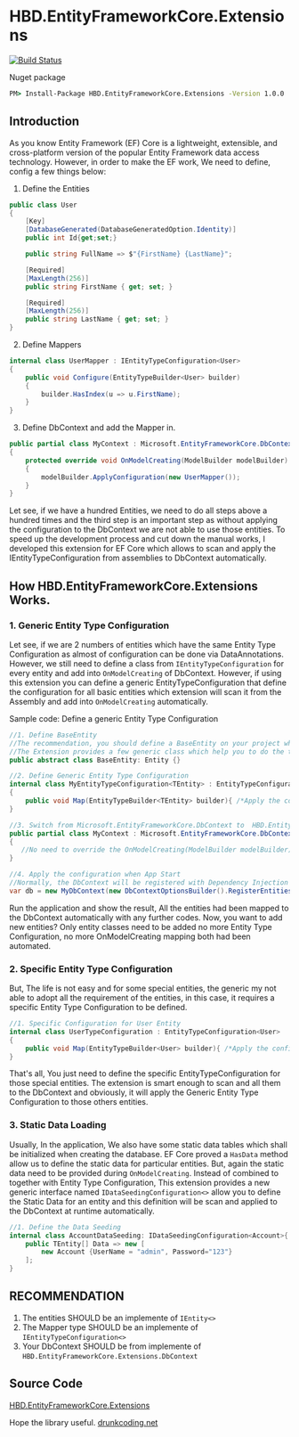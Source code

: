 # HBD.EntityFrameworkCore.Extensions

[![Build Status](https://steven2412.visualstudio.com/HBD/_apis/build/status/HBD.EntityFrameworkCore.Extensions-GitSync)](https://steven2412.visualstudio.com/HBD/_build/latest?definitionId=81)

Nuget package

```cmd
PM> Install-Package HBD.EntityFrameworkCore.Extensions -Version 1.0.0
```

## Introduction

As you know Entity Framework (EF) Core is a lightweight, extensible, and cross-platform version of the popular Entity Framework data access technology.
However, in order to make the EF work, We need to define, config a few things below:

1. Define the Entities

```csharp
public class User
{
    [Key]
    [DatabaseGenerated(DatabaseGeneratedOption.Identity)]
    public int Id{get;set;}

    public string FullName => $"{FirstName} {LastName}";

    [Required]
    [MaxLength(256)]
    public string FirstName { get; set; }

    [Required]
    [MaxLength(256)]
    public string LastName { get; set; }
}
```

2. Define Mappers

```csharp
internal class UserMapper : IEntityTypeConfiguration<User>
{
    public void Configure(EntityTypeBuilder<User> builder)
    {
        builder.HasIndex(u => u.FirstName);
    }
}
```

3. Define DbContext and add the Mapper in.

```csharp
public partial class MyContext : Microsoft.EntityFrameworkCore.DbContext
{
    protected override void OnModelCreating(ModelBuilder modelBuilder)
    {
        modelBuilder.ApplyConfiguration(new UserMapper());
    }
}
```

Let see, if we have a hundred Entities, we need to do all steps above a hundred times and the third step is an important step as without applying the configuration to the DbContext we are not able to use those entities.
To speed up the development process and cut down the manual works, I developed this extension for EF Core which allows to scan and apply the IEntityTypeConfiguration from assemblies to DbContext automatically.

## How HBD.EntityFrameworkCore.Extensions Works.

### 1. Generic Entity Type Configuration

Let see, if we are 2 numbers of entities which have the same Entity Type Configuration as almost of configuration can be done via DataAnnotations. However, we still need to define a class from `IEntityTypeConfiguration` for every entity and add into `OnModelCreating` of DbContext.
However, if using this extension you can define a generic EntityTypeConfiguration that define the configuration for all basic entities which extension will scan it from the Assembly and add into `OnModelCreating` automatically.

Sample code: Define a generic Entity Type Configuration

```csharp
//1. Define BaseEntity
//The recommendation, you should define a BaseEntity on your project which includes all basic properties which will be applied for all entities on the project.
//The Extension provides a few generic class which help you to do the things faster.
public abstract class BaseEntity: Entity {}

//2. Define Generic Entity Type Configuration
internal class MyEntityTypeConfiguration<TEntity> : EntityTypeConfiguration<TEntity> where TEntity: BaseEntity
{
    public void Map(EntityTypeBuilder<TEntity> builder){ /*Apply the configuration here for generic entities*/ }
}

//3. Switch from Microsoft.EntityFrameworkCore.DbContext to  HBD.EntityFrameworkCore.Extensions.DbContext
public partial class MyContext : Microsoft.EntityFrameworkCore.DbContext
{
   //No need to override the OnModelCreating(ModelBuilder modelBuilder)
}

//4. Apply the configuration when App Start
//Normally, the DbContext will be registered with Dependency Injection when App start. So below is a sample code to register the assembles to the extensions as well
var db = new MyDbContext(new DbContextOptionsBuilder().RegisterEntities(op=>op.FromAssemblies(typeof(MyDbContext).Assembly)).Options)
```

Run the application and show the result, All the entities had been mapped to the DbContext automatically with any further codes.
Now, you want to add new entities? Only entity classes need to be added no more Entity Type Configuration, no more OnModelCreating mapping both had been automated.

### 2. Specific Entity Type Configuration

But, The life is not easy and for some special entities, the generic my not able to adopt all the requirement of the entities, in this case, it requires a specific Entity Type Configuration to be defined.

```csharp
//1. Specific Configuration for User Entity
internal class UserTypeConfiguration : EntityTypeConfiguration<User>
{
    public void Map(EntityTypeBuilder<User> builder){ /*Apply the configuration here for the User entity*/ }
}
```

That's all, You just need to define the specific EntityTypeConfiguration for those special entities. The extension is smart enough to scan and all them to the DbContext and obviously, it will apply the Generic Entity Type Configuration to those others entities.

### 3. Static Data Loading

Usually, In the application, We also have some static data tables which shall be initialized when creating the database. EF Core proved a `HasData` method allow us to define the static data for particular entities. But, again the static data need to be provided during `OnModelCreating`.
Instead of combined to together with Entity Type Configuration, This extension provides a new generic interface named `IDataSeedingConfiguration<>` allow you to define the Static Data for an entity and this definition will be scan and applied to the DbContext at runtime automatically.

```csharp
//1. Define the Data Seeding
internal class AccountDataSeeding: IDataSeedingConfiguration<Account>{
    public TEntity[] Data => new [
        new Account {UserName = "admin", Password="123"}
    ];
}
```

## RECOMMENDATION

1. The entities SHOULD be an implemente of `IEntity<>`
2. The Mapper type SHOULD be an implemente of `IEntityTypeConfiguration<>`
3. Your DbContext SHOULD be from implemente of `HBD.EntityFrameworkCore.Extensions.DbContext`

## Source Code

[HBD.EntityFrameworkCore.Extensions](https://github.com/baoduy/HBD.EntityFrameworkCore.Extensions)

Hope the library useful.
[drunkcoding.net](http://drunkcoding.net)
